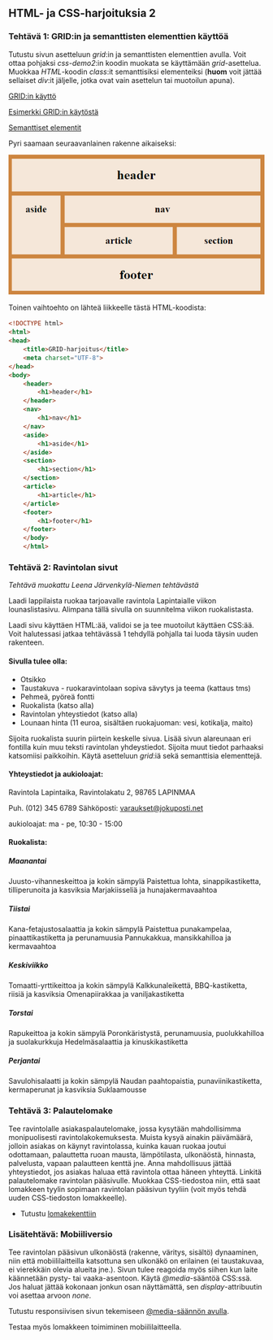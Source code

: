 ## HTML- ja CSS-harjoituksia 2

### Tehtävä 1: GRID:in ja semanttisten elementtien käyttöä

Tutustu sivun asetteluun *grid*:in ja semanttisten elementtien avulla. Voit ottaa pohjaksi *css-demo2*:in koodin muokata se käyttämään *grid*-asettelua. Muokkaa *HTML*-koodin *class*:it semanttisiksi elementeiksi (**huom** voit jättää sellaiset *div*:it jäljelle, jotka ovat vain asettelun tai muotoilun apuna).

[GRID:in käyttö](https://css-tricks.com/snippets/css/complete-guide-grid/)

[Esimerkki GRID:in käytöstä](https://www.w3schools.com/css/tryit.asp?filename=trycss_grid_layout_named)

[Semanttiset elementit](./semanttiset.html)

Pyri saamaan seuraavanlainen rakenne aikaiseksi:

![Semanttiset elementit](./img/semantic_harj.PNG)

Toinen vaihtoehto on lähteä liikkeelle tästä HTML-koodista:

```html
<!DOCTYPE html>
<html>
<head>
    <title>GRID-harjoitus</title>
    <meta charset="UTF-8">
</head>
<body>
    <header>
        <h1>header</h1>
    </header>
    <nav>
        <h1>nav</h1>
    </nav>
    <aside>
        <h1>aside</h1>
    </aside>
    <section>
        <h1>section</h1>
    </section>
    <article>
        <h1>article</h1>
    </article>
    <footer>
        <h1>footer</h1>
    </footer>
    </body>
    </html>
```

### Tehtävä 2: Ravintolan sivut

*Tehtävä muokattu Leena Järvenkylä-Niemen tehtävästä*

Laadi lappilaista ruokaa tarjoavalle ravintola Lapintaialle viikon lounaslistasivu. Alimpana tällä sivulla on suunnitelma viikon ruokalistasta.

Laadi sivu käyttäen HTML:ää, validoi se ja tee muotoilut käyttäen CSS:ää. Voit halutessasi jatkaa tehtävässä 1 tehdyllä pohjalla tai luoda täysin uuden rakenteen.

#### Sivulla tulee olla:

- Otsikko
- Taustakuva - ruokaravintolaan sopiva sävytys ja teema (kattaus tms)
- Pehmeä, pyöreä fontti
- Ruokalista (katso alla)
- Ravintolan yhteystiedot (katso alla)
- Lounaan hinta (11 euroa, sisältäen ruokajuoman: vesi, kotikalja, maito)

Sijoita ruokalista suurin piirtein keskelle sivua. Lisää sivun alareunaan eri fontilla kuin muu teksti ravintolan yhdeystiedot. Sijoita muut tiedot parhaaksi katsomiisi paikkoihin. Käytä asetteluun *grid*:iä sekä semanttisia elementtejä.

#### Yhteystiedot ja aukioloajat:

Ravintola Lapintaika,
Ravintolakatu 2,
98765 LAPINMAA

Puh. (012) 345 6789
Sähköposti: varaukset@jokuposti.net

aukioloajat: ma - pe, 10:30 - 15:00

#### Ruokalista:

##### Maanantai

Juusto-vihanneskeittoa ja kokin sämpylä
Paistettua lohta, sinappikastiketta, tilliperunoita ja kasviksia
Marjakiisseliä ja hunajakermavaahtoa

##### Tiistai

Kana-fetajustosalaattia ja kokin sämpylä
Paistettua punakampelaa, pinaattikastiketta ja perunamuusia
Pannukakkua, mansikkahilloa ja kermavaahtoa

##### Keskiviikko

Tomaatti-yrttikeittoa ja kokin sämpylä
Kalkkunaleikettä, BBQ-kastiketta, riisiä ja kasviksia
Omenapiirakkaa ja vaniljakastiketta

##### Torstai

Rapukeittoa ja kokin sämpylä
Poronkäristystä, perunamuusia, puolukkahilloa ja suolakurkkuja
Hedelmäsalaattia ja kinuskikastiketta

##### Perjantai

Savulohisalaatti ja kokin sämpylä
Naudan paahtopaistia, punaviinikastiketta, kermaperunat ja kasviksia
Suklaamousse

### Tehtävä 3: Palautelomake

Tee ravintolalle asiakaspalautelomake, jossa kysytään mahdollisimma monipuolisesti ravintolakokemuksesta. Muista kysyä ainakin päivämäärä, jolloin asiakas on käynyt ravintolassa, kuinka kauan ruokaa joutui odottamaan, palauttetta ruoan mausta, lämpötilasta, ulkonäöstä, hinnasta, palvelusta, vapaan palautteen kenttä jne.  Anna mahdollisuus jättää yhteystiedot, jos asiakas haluaa että ravintola ottaa häneen yhteyttä. Linkitä palautelomake ravintolan pääsivulle. Muokkaa CSS-tiedostoa niin, että saat lomakkeen tyylin sopimaan ravintolan pääsivun tyyliin (voit myös tehdä uuden CSS-tiedoston lomakkeelle).

- Tutustu [lomakekenttiin](./html-lomakkeet.html)

### Lisätehtävä: Mobiiliversio

Tee ravintolan pääsivun ulkonäöstä (rakenne, väritys, sisältö) dynaaminen, niin että mobiililaitteilla katsottuna sen ulkonäkö on erilainen (ei taustakuvaa, ei vierekkäin olevia alueita jne.). Sivun tulee reagoida myös siihen kun laite käännetään pysty- tai vaaka-asentoon. Käytä *@media*-sääntöä CSS:ssä. Jos haluat jättää kokonaan jonkun osan näyttämättä, sen *display*-attribuutin voi asettaa arvoon *none*.

Tutustu responsiivisen sivun tekemiseen [@media-säännön avulla](responsiivisuus.html).

Testaa myös lomakkeen toimiminen mobiililaitteella.